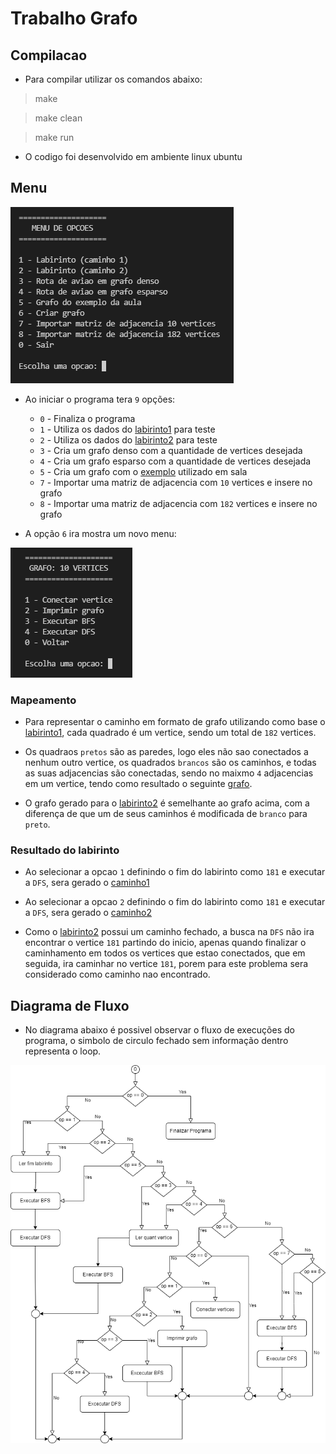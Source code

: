 # Trabalho Grafo


## Compilacao

- Para compilar utilizar os comandos abaixo:

> make

> make clean

> make run

- O codigo foi desenvolvido em ambiente linux ubuntu

## Menu

![Scrennshot](src/files/imgs/menuPrincipal.png)

- Ao iniciar o programa tera `9` opções:
	- `0` - Finaliza o programa
	- `1` - Utiliza os dados do [labirinto1](src/files/imgs/labirinto1.png) para teste
	- `2` - Utiliza os dados do [labirinto2](src/files/imgs/labirinto2.png) para teste
	- `3` - Cria um grafo denso com a quantidade de vertices desejada
	- `4` - Cria um grafo esparso com a quantidade de vertices desejada
	- `5` - Cria um grafo com o [exemplo](src/files/imgs/graphExample.png) utilizado em sala
	- `7` - Importar uma matriz de adjacencia com `10` vertices e insere no grafo
	- `8` - Importar uma matriz de adjacencia com `182` vertices e insere no grafo

- A opção `6` ira mostra um novo menu:

![Scrennshot](src/files/imgs/menuGrafo.png)

### Mapeamento

- Para representar o caminho em formato de grafo utilizando como base o [labirinto1](src/files/imgs/labirinto1.png), cada quadrado é um vertice, sendo um total de `182` vertices.

- Os quadraos `pretos` são as paredes, logo eles não sao conectados a nenhum outro vertice, os quadrados `brancos` são os caminhos, e todas as suas adjacencias são conectadas, sendo no maixmo `4` adjacencias em um vertice, tendo como resultado o seguinte [grafo](src/files/imgs/grafo.png).

- O grafo gerado para o [labirinto2](src/files/imgs/labirinto2.png) é semelhante ao grafo acima, com a diferença de que um de seus caminhos é modificada de `branco` para `preto`.

### Resultado do labirinto

- Ao selecionar a opcao `1` definindo o fim do labirinto como `181` e executar a `DFS`, sera gerado o [caminho1](src/files/imgs/caminho1.png)

- Ao selecionar a opcao `2` definindo o fim do labirinto como `181` e executar a `DFS`, sera gerado o [caminho2](src/files/imgs/caminho2.png)

- Como o [labirinto2](src/files/imgs/labirinto2.png) possui um caminho fechado, a busca na `DFS` não ira encontrar o vertice `181` partindo do inicio, apenas quando finalizar o caminhamento em todos os vertices que estao conectados, que em seguida, ira caminhar no vertice `181`, porem para este problema sera considerado como caminho nao encontrado.

## Diagrama de Fluxo

- No diagrama abaixo é possivel observar o fluxo de execuções do programa, o simbolo de circulo fechado sem informação dentro representa o loop.

<p align="center">
	<img src="src/files/imgs/diagramaFluxo.png">
</p>